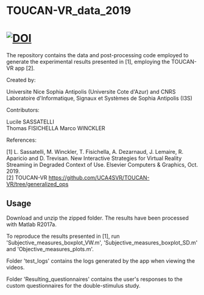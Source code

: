 # TOUCAN-VR_data_2019
# [![DOI](https://zenodo.org/badge/125753852.svg)](https://zenodo.org/badge/latestdoi/125753852)


The repository contains the data and post-processing code employed to generate the experimental results presented in [1], employing the TOUCAN-VR app [2].

Created by:

Universite Nice Sophia Antipolis (Universite Cote d'Azur) and CNRS  
Laboratoire d'Informatique, Signaux et Systèmes de Sophia Antipolis (I3S)

Contributors:

Lucile SASSATELLI  
Thomas FISICHELLA
Marco WINCKLER

References:

[1] L. Sassatelli, M. Winckler, T. Fisichella, A. Dezarnaud, J. Lemaire, R. Aparicio and D. Trevisan. New Interactive Strategies for Virtual Reality Streaming in Degraded Context of Use. Elsevier Computers & Graphics, Oct. 2019.  
[2] TOUCAN-VR https://github.com/UCA4SVR/TOUCAN-VR/tree/generalized_ops

## Usage
Download and unzip the zipped folder. The results have been processed with Matlab R2017a.  

To reproduce the results presented in [1], run 'Subjective_measures_boxplot_VW.m', 'Subjective_measures_boxplot_SD.m' and 'Objective_measures_plots.m'.  

Folder 'test_logs' contains the logs generated by the app when viewing the videos.  

Folder 'Resulting_questionnaires' contains the user's responses to the custom questionnaires for the double-stimulus study.

